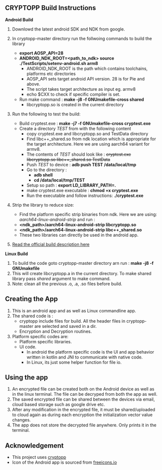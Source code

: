 ## **CRYPTOPP Build Instructions**
**Android Build**
1. Downlowd the latest android SDK and NDK from google.
2. In cryptopp-master directory run the follwoing commands to build the library
	 - **export AOSP_API=28**
  	 -	**ANDROID_NDK_ROOT=\<path_to_ndk\>   source ./TestScripts/setenv-android.sh arm8**
   	 	 -	ANDROID_NDK_ROOT is the path which contains toolchains, platforms etc directories
	 	 -	 AOSP_API sets target android API version. 28 is for Pie and above.
	     -	The script takes target architecture as input eg. armv8
	     -	echo $CXX to check if specific compiler is set.
	- Run make command : **make -j8 -f GNUmakefile-cross shared**
		- libcryptopp.so is created in the current directory
3. Run the following to test the build:
	- Build cryptest.exe : **make -j7 -f GNUmakefile-cross cryptest.exe**
	- Create a directory *TEST* from with the following content
		- copy cryptest.exe and libcryptopp.so and TestData directory
		- Find libc++_shared.so from ndk location which is appropriate for the target architecture. Here we are using aarch64 variant for armv8.
		- The contents of *TEST* should look like : 
		  ~~cryptest.exe  libcryptopp.so  libc++_shared.so  TestData~~
		- Push *TEST* to device : **adb push TEST /data/local/tmp**
		- Go to the directory : 
			- **adb shell**
			- **cd /data/local/tmp/TEST**
		- Setup so path : **export LD_LIBRARY_PATH=.**
		- make cryptest.exe executable : **chmod +x cryptest.exe**
		- Run the executable and follow instructions: **./cryptest.exe**
 4. Strip the library to reduce size:
	- Find the platform specific strip binaries from ndk. Here we are using: *aarch64-linux-android-strip* and run :
	- **\<ndk_path\>/aarch64-linux-android-strip libcryptopp.so**
	- **\<ndk_path\>/aarch64-linux-android-strip libc++_shared.so**
	- These two libraries can directly be used in the android app.

 5. [Read the official build description here](https://www.cryptopp.com/wiki/Android_%28Command_Line%29)

 **Linux Build**
 1. To build the code goto cryptopp-master directory arn run  : **make -j8 -f GNUmakefile**
 2. This will create libcryptopp.a in the current directory. To make shared library pass *shared* argument to make command.
 3. Note: clean all the previous .o, .a, .so files before build.

 ## **Creating the App**
 1. This is an android app and as well as Linux commandline app.
 2. The shared code is :
	- cryptopp include files for build. All the header files in cryptopp-master are selected and saved in a dir.
	- Encryption and Decryption routines. 
 3. Platform specific codes are:
	- Platform specific libraries.
	- UI code.
		- In android the platform specific code is the UI and app behavior written in kotlin and JNI to communicate with native code.
		- In Linux, its just some helper function for file io.

 ## **Using the app**
 1. An encrypted file can be created both on the Android device as well as in the linux terminal. The file can be decryped from both the app as well.
 2. The saved encrypted file can be shared between the devices via email, cloud based storage such as google drive etc.
 3. After any modification in the encrypted file, it must be shared/uploaded to cloud again as during each encryption the initialization vector value changes.
 4. The app does not store the decrypted file anywhere. Only prints it in the terminal.

 ## **Acknowledgement**
 -  This project uses [cryptopp](https://github.com/weidai11/cryptopp) 
 -  Icon of the Android app is sourced from [freeicons.io](https://freeicons.io/)

 
